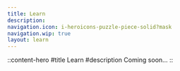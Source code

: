 ```yaml
---
title: Learn
description:
navigation.icon: i-heroicons-puzzle-piece-solid?mask
navigation.wip: true
layout: learn
---
```


::content-hero
#title
Learn
#description
Coming soon...
::
